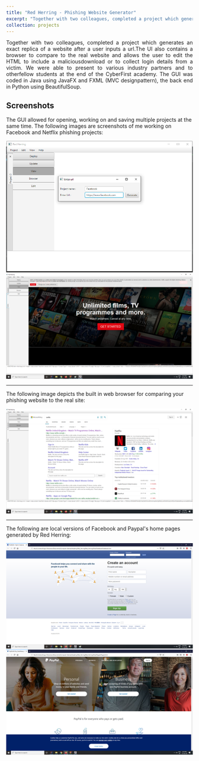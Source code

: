 ```yaml
---
title: "Red Herring - Phishing Website Generator"
excerpt: "Together with two colleagues, completed a project which generates an exact replica of a website after a user inputs a url.The UI also contains a browser to compare to the real website and allows the user to edit the HTML to include a maliciousdownload  or  to  collect  login  details  from  a  victim.   We  were  able  to  present  to  various  industry  partners  and  to  otherfellow students at the end of the CyberFirst academy.  The GUI was coded in Java using JavaFX and FXML (MVC designpattern), the back end in Python using BeautifulSoup.<br/><img src='/images/projects/red_herring/demo_2.png' width=500>"
collection: projects
---
```


<div style="text-align: justify">
Together with two colleagues, completed a project which generates an exact replica of a website after a user inputs a url.The UI also contains a browser to compare to the real website and allows the user to edit the HTML to include a maliciousdownload  or  to  collect  login  details  from  a  victim.   We  were  able  to  present  to  various  industry  partners  and  to  otherfellow students at the end of the CyberFirst academy.  The GUI was coded in Java using JavaFX and FXML (MVC designpattern), the back end in Python using BeautifulSoup.
</div>

## Screenshots

The GUI allowed for opening, working on and saving multiple projects at the same time. The following images are screenshots of me working on Facebook and Netflix phishing projects:

<img src='/images/projects/red_herring/demo_1.png'>
<img src='/images/projects/red_herring/demo_2.png'>

---

The following image depicts the built in web browser for comparing your phishing website to the real site:

<img src='/images/projects/red_herring/demo_3.png'>

---

The following are local versions of Facebook and Paypal's home pages generated by Red Herring:

<img src='/images/projects/red_herring/facebook.png'>
<img src='/images/projects/red_herring/paypal.png'>


